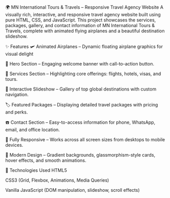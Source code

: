 🌍 MN International Tours & Travels – Responsive Travel Agency Website
A visually rich, interactive, and responsive travel agency website built using pure HTML, CSS, and JavaScript. This project showcases the services, packages, gallery, and contact information of MN International Tours & Travels, complete with animated flying airplanes and a beautiful destination slideshow.

✨ Features
🛩️ Animated Airplanes – Dynamic floating airplane graphics for visual delight



🎯 Hero Section – Engaging welcome banner with call-to-action button.

💼 Services Section – Highlighting core offerings: flights, hotels, visas, and tours.

📸 Interactive Slideshow – Gallery of top global destinations with custom navigation.

🏷️ Featured Packages – Displaying detailed travel packages with pricing and perks.

☎️ Contact Section – Easy-to-access information for phone, WhatsApp, email, and office location.

📱 Fully Responsive – Works across all screen sizes from desktops to mobile devices.

🎨 Modern Design – Gradient backgrounds, glassmorphism-style cards, hover effects, and smooth animations.

🧰 Technologies Used
HTML5

CSS3 (Grid, Flexbox, Animations, Media Queries)

Vanilla JavaScript (DOM manipulation, slideshow, scroll effects)






